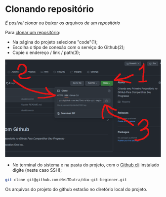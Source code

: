 # Clonando repositório

*É posível clonar ou baixar os arquivos de um repositório*

Para [clonar um repositório](https://docs.github.com/pt/github/creating-cloning-and-archiving-repositories/cloning-a-repository-from-github/cloning-a-repository):

- Na página do projeto selecione "code"(1);
- Escolha o tipo de conexão com o serviço do Github(2);
- Copie o endereço / link / path(3);

![clone github](https://github.com/NeiTDutra/dio-git-beginner/blob/main/images/clonandoRepositorio.png)

- No terminal do sistema e na pasta do projeto, com o [Github cli](https://cli.github.com/) instalado digite (neste caso SSH);

```bash
git clone git@github.com:NeiTDutra/dio-git-beginner.git
```

Os arquivos do projeto do github estarão no diretório local do projeto.
